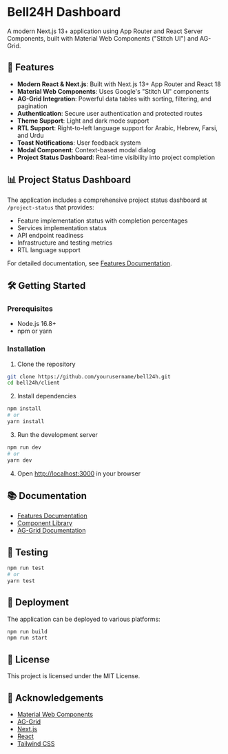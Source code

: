 # Bell24H Dashboard

A modern Next.js 13+ application using App Router and React Server Components, built with Material Web Components ("Stitch UI") and AG-Grid.

## 🚀 Features

- **Modern React & Next.js**: Built with Next.js 13+ App Router and React 18
- **Material Web Components**: Uses Google's "Stitch UI" components
- **AG-Grid Integration**: Powerful data tables with sorting, filtering, and pagination
- **Authentication**: Secure user authentication and protected routes
- **Theme Support**: Light and dark mode support
- **RTL Support**: Right-to-left language support for Arabic, Hebrew, Farsi, and Urdu
- **Toast Notifications**: User feedback system
- **Modal Component**: Context-based modal dialog
- **Project Status Dashboard**: Real-time visibility into project completion

## 📊 Project Status Dashboard

The application includes a comprehensive project status dashboard at `/project-status` that provides:

- Feature implementation status with completion percentages
- Services implementation status
- API endpoint readiness
- Infrastructure and testing metrics
- RTL language support

For detailed documentation, see [Features Documentation](docs/features.md).

## 🛠️ Getting Started

### Prerequisites

- Node.js 16.8+ 
- npm or yarn

### Installation

1. Clone the repository
```bash
git clone https://github.com/yourusername/bell24h.git
cd bell24h/client
```

2. Install dependencies
```bash
npm install
# or
yarn install
```

3. Run the development server
```bash
npm run dev
# or
yarn dev
```

4. Open [http://localhost:3000](http://localhost:3000) in your browser

## 📚 Documentation

- [Features Documentation](docs/features.md)
- [Component Library](https://m3.material.io/develop/web)
- [AG-Grid Documentation](https://www.ag-grid.com/react-data-grid/)

## 🧪 Testing

```bash
npm run test
# or
yarn test
```

## 🚢 Deployment

The application can be deployed to various platforms:

```bash
npm run build
npm run start
```

## 📝 License

This project is licensed under the MIT License.

## 🙏 Acknowledgements

- [Material Web Components](https://github.com/material-components/material-web)
- [AG-Grid](https://www.ag-grid.com/)
- [Next.js](https://nextjs.org/)
- [React](https://reactjs.org/)
- [Tailwind CSS](https://tailwindcss.com/)
